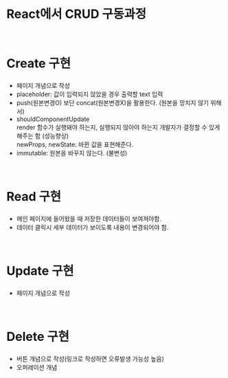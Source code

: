 <p>
<h1>React에서 CRUD 구동과정</h1>


<br>
<h1>Create 구현</h1>
<h3></h3>
<ul>
   <li>페이지 개념으로 작성</li>
   <li>placeholder: 값이 입력되지 않았을 경우 출력할 text 입력</li>
   <li>push(원본변경O) 보단 concat(원본변경X)을 활용한다. (원본을 망치지 않기 위해서)</li>
   <li>shouldComponentUpdate</br> 
   render 함수가 실행돼야 하는지, 실행되지 않아야 하는지 개발자가 결정할 수 있게 해주는 함 (성능향상)</br>
   newProps, newState: 바뀐 값을 표현해준다.
   </li>
   <li>immutable: 원본을 바꾸지 않는다. (불변성)</li>
</ul>

<br>
<h1>Read 구현</h1>
<h3></h3>
<ul>
   <li>메인 페이지에 들어왔을 때 저장한 데이터들이 보여져야함.</li>
   <li>데이터 클릭시 세부 데이터가 보이도록 내용이 변경되어야 함.</li>
</ul>

<br>
<h1>Update 구현</h1>
<h3></h3>
<ul>
   <li>페이지 개념으로 작성</li>
</ul>

<br>
<h1>Delete 구현</h1>
<h3></h3>
<ul>
   <li>버튼 개념으로 작성(링크로 작성하면 오류발생 가능성 높음)</li>
   <li>오퍼레이션 개념</li>
</ul>
</p>